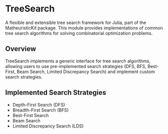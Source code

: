 # TreeSearch

A flexible and extensible tree search framework for Julia, part of the MatheuristicKit package. This module provides implementations of common tree search algorithms for solving combinatorial optimization problems.

## Overview

TreeSearch implements a generic interface for tree search algorithms, allowing users to use pre-implemented search strategies (DFS, BFS, Best-First, Beam Search, Limited Discrepancy Search) and implement custom search strategies.


## Implemented Search Strategies

- Depth-First Search (DFS)
- Breadth-First Search (BFS)
- Best-First Search
- Beam Search
- Limited Discrepancy Search (LDS)
